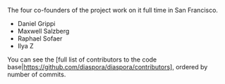 The four co-founders of the project work on it full time in San Francisco.

* Daniel Grippi
* Maxwell Salzberg
* Raphael Sofaer
* Ilya Z

You can see the [full list of contributors to the code base|https://github.com/diaspora/diaspora/contributors], ordered by number of commits. 

